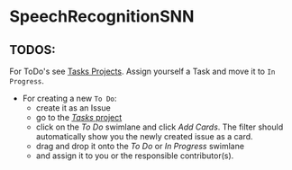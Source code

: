 # SpeechRecognitionSNN

## TODOS:

For ToDo's see [Tasks Projects](https://github.com/R1704/SpeechRecognitionSNN/projects/1). Assign yourself a Task and move it to `In Progress`.
- For creating a new `To Do`:
  * create it as an Issue
  * go to the [_Tasks_ project](https://github.com/R1704/SpeechRecognitionSNN/projects/1)
  * click on the _To Do_ swimlane and click _Add Cards_. The filter should automatically show you the newly created issue as a card. 
  * drag and drop it onto the _To Do_ or _In Progress_ swimlane
  * and assign it to you or the responsible contributor(s).
